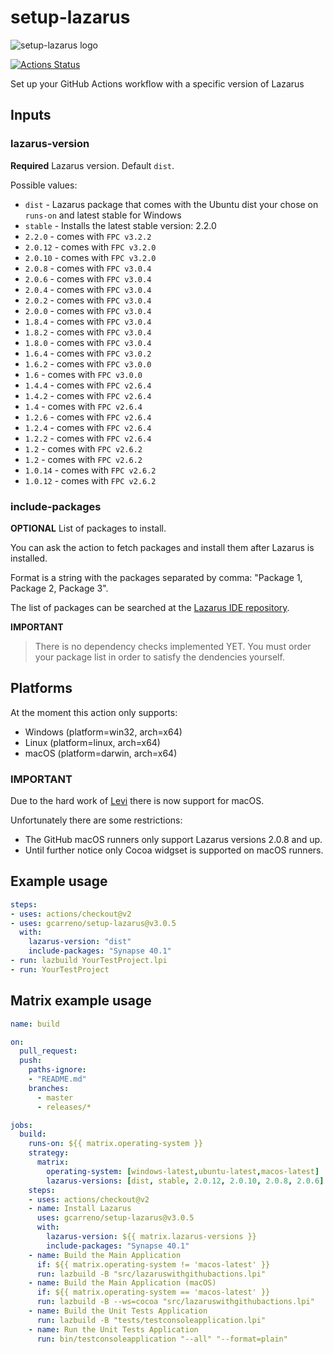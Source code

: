 # setup-lazarus

![setup-lazarus logo](images/setup-lazarus-logo.png)

[![Actions Status](https://github.com/gcarreno/setup-lazarus/workflows/build/badge.svg)](https://github.com/gcarreno/setup-lazarus/actions)

Set up your GitHub Actions workflow with a specific version of Lazarus

## Inputs

### lazarus-version

**Required** Lazarus version. Default `dist`.

Possible values:

* `dist` - Lazarus package that comes with the Ubuntu dist your chose on `runs-on` and latest stable for Windows
* `stable` - Installs the latest stable version: 2.2.0
* `2.2.0`  - comes with `FPC v3.2.2`
* `2.0.12` - comes with `FPC v3.2.0`
* `2.0.10` - comes with `FPC v3.2.0`
* `2.0.8`  - comes with `FPC v3.0.4`
* `2.0.6`  - comes with `FPC v3.0.4`
* `2.0.4`  - comes with `FPC v3.0.4`
* `2.0.2`  - comes with `FPC v3.0.4`
* `2.0.0`  - comes with `FPC v3.0.4`
* `1.8.4`  - comes with `FPC v3.0.4`
* `1.8.2`  - comes with `FPC v3.0.4`
* `1.8.0`  - comes with `FPC v3.0.4`
* `1.6.4`  - comes with `FPC v3.0.2`
* `1.6.2`  - comes with `FPC v3.0.0`
* `1.6`    - comes with `FPC v3.0.0`
* `1.4.4`  - comes with `FPC v2.6.4`
* `1.4.2`  - comes with `FPC v2.6.4`
* `1.4`    - comes with `FPC v2.6.4`
* `1.2.6`  - comes with `FPC v2.6.4`
* `1.2.4`  - comes with `FPC v2.6.4`
* `1.2.2`  - comes with `FPC v2.6.4`
* `1.2`    - comes with `FPC v2.6.2`
* `1.2`    - comes with `FPC v2.6.2`
* `1.0.14` - comes with `FPC v2.6.2`
* `1.0.12` - comes with `FPC v2.6.2`

### include-packages

**OPTIONAL** List of packages to install.

You can ask the action to fetch packages and install them after Lazarus is installed.

Format is a string with the packages separated by comma: "Package 1, Package 2, Package 3".

The list of packages can be searched at the [Lazarus IDE repository](https://packages.lazarus-ide.org).

**IMPORTANT**

> There is no dependency checks implemented YET.
> You must order your package list in order to satisfy the dendencies yourself.

## Platforms

At the moment this action only supports:

- Windows (platform=win32, arch=x64)
- Linux (platform=linux, arch=x64)
- macOS (platform=darwin, arch=x64)

### IMPORTANT

Due to the hard work of [Levi](https://github.com/leviable) there is now support for macOS.

Unfortunately there are some restrictions:

- The GitHub macOS runners only support Lazarus versions 2.0.8 and up.
- Until further notice only Cocoa widgset is supported on macOS runners.

## Example usage

```yaml
steps:
- uses: actions/checkout@v2
- uses: gcarreno/setup-lazarus@v3.0.5
  with:
    lazarus-version: "dist"
    include-packages: "Synapse 40.1"
- run: lazbuild YourTestProject.lpi
- run: YourTestProject
```

## Matrix example usage

```yaml
name: build

on:
  pull_request:
  push:
    paths-ignore:
    - "README.md"
    branches:
      - master
      - releases/*

jobs:
  build:
    runs-on: ${{ matrix.operating-system }}
    strategy:
      matrix:
        operating-system: [windows-latest,ubuntu-latest,macos-latest]
        lazarus-versions: [dist, stable, 2.0.12, 2.0.10, 2.0.8, 2.0.6]
    steps:
    - uses: actions/checkout@v2
    - name: Install Lazarus
      uses: gcarreno/setup-lazarus@v3.0.5
      with:
        lazarus-version: ${{ matrix.lazarus-versions }}
        include-packages: "Synapse 40.1"
    - name: Build the Main Application
      if: ${{ matrix.operating-system != 'macos-latest' }}
      run: lazbuild -B "src/lazaruswithgithubactions.lpi"
    - name: Build the Main Application (macOS)
      if: ${{ matrix.operating-system == 'macos-latest' }}
      run: lazbuild -B --ws=cocoa "src/lazaruswithgithubactions.lpi"
    - name: Build the Unit Tests Application
      run: lazbuild -B "tests/testconsoleapplication.lpi"
    - name: Run the Unit Tests Application
      run: bin/testconsoleapplication "--all" "--format=plain"
```
